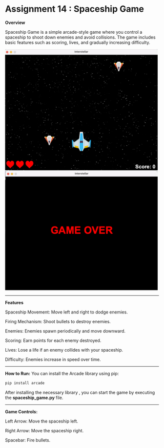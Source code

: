 # Assignment 14 : Spaceship Game

**Overview**

Spaceship Game is a simple arcade-style game where you control a spaceship to shoot down enemies and avoid collisions. The game includes basic features such as scoring, lives, and gradually increasing difficulty.


<img src="Images/img1.jpg" width="500" />
<img src="Images/img2.jpg" width="500" />


____


**Features**

Spaceship Movement: Move left and right to dodge enemies.

Firing Mechanism: Shoot bullets to destroy enemies.

Enemies: Enemies spawn periodically and move downward.

Scoring: Earn points for each enemy destroyed.

Lives: Lose a life if an enemy collides with your spaceship.

Difficulty: Enemies increase in speed over time.

____


**How to Run:**
You can install the Arcade library using pip:

```python
pip install arcade
```

After installing the necessary library , you can start the game by executing the **spaceship_game.py** file.

____

**Game Controls:**

Left Arrow: Move the spaceship left.

Right Arrow: Move the spaceship right.

Spacebar: Fire bullets.




